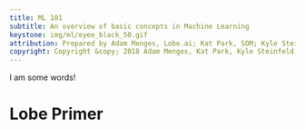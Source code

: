 ```yaml
---
title: ML 101
subtitle: An overview of basic concepts in Machine Learning
keystone: img/ml/eyee_black_50.gif
attribution: Prepared by Adam Menges, Lobe.ai; Kat Park, SOM; Kyle Steinfeld, UC Berkeley; Samantha Walker, SOM
copyright: Copyright &copy; 2018 Adam Menges, Kat Park, Kyle Steinfeld, and Samantha Walker
---
```


I am some words!


# Lobe Primer
<!-------------------- -------------------->
